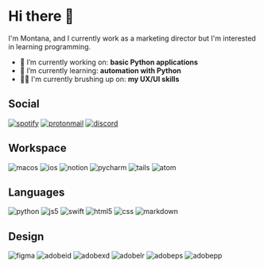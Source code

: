 # Hi there :wave:

I'm Montana, and I currently work as a marketing director but I'm interested in learning programming.

- :telescope: I’m currently working on: **basic Python applications**
- :seedling: I’m currently learning: **automation with Python**
- 👨‍💻 I'm currently brushing up on: **my UX/UI skills**

## Social

[![spotify](https://img.shields.io/badge/spotify-%231ED760.svg?&style=for-the-badge&logo=spotify&logoColor=white)](https://open.spotify.com/user/1254837336?si=989e1e42bb034c26)
[![protonmail](https://img.shields.io/badge/ProtonMail-8B89CC?style=for-the-badge&logo=protonmail&logoColor=white)](mailto:neovalley@protonmail.com)
[![discord](https://img.shields.io/badge/Discord-7289DA?style=for-the-badge&logo=discord&logoColor=white)](discordapp.com/users/430188291938189323)

## Workspace

![macos](https://img.shields.io/badge/mac%20os-000000?style=for-the-badge&logo=apple&logoColor=white)
![ios](https://img.shields.io/badge/iOS-000000?style=for-the-badge&logo=ios&logoColor=white)
![notion](https://img.shields.io/badge/Notion-000000?style=for-the-badge&logo=notion&logoColor=white)
![pycharm](https://img.shields.io/badge/PyCharm-000000.svg?&style=for-the-badge&logo=PyCharm&logoColor=white)
![tails](https://img.shields.io/badge/Tails%20-56347C?&style=for-the-badge&logo=tails&logoColor=white)
![atom](https://img.shields.io/badge/Atom-66595C?style=for-the-badge&logo=Atom&logoColor=white)

## Languages
![python](https://img.shields.io/badge/Python-3776AB?style=for-the-badge&logo=python&logoColor=white)
![js5](https://img.shields.io/badge/JavaScript-323330?style=for-the-badge&logo=javascript&logoColor=F7DF1E)
![swift](https://img.shields.io/badge/Swift-FA7343?style=for-the-badge&logo=swift&logoColor=white)
![html5](https://img.shields.io/badge/HTML5-E34F26?style=for-the-badge&logo=html5&logoColor=white)
![css](https://img.shields.io/badge/CSS-239120?&style=for-the-badge&logo=css3&logoColor=white)
![markdown](https://img.shields.io/badge/markdown-%23000000.svg?&style=for-the-badge&logo=markdown&logoColor=white)

## Design

![figma](https://img.shields.io/badge/Figma-F24E1E?style=for-the-badge&logo=figma&logoColor=white)
![adobeid](https://img.shields.io/badge/Adobe%20InDesign-FF3366?style=for-the-badge&logo=Adobe%20InDesign&logoColor=white)
![adobexd](https://img.shields.io/badge/Adobe%20XD-470137?style=for-the-badge&logo=Adobe%20XD&logoColor=#FF61F6)
![adobelr](https://img.shields.io/badge/Adobe%20Lightroom-31A8FF?style=for-the-badge&logo=Adobe%20Lightroom&logoColor=white)
![adobeps](https://img.shields.io/badge/Adobe%20Photoshop-31A8FF?style=for-the-badge&logo=Adobe%20Photoshop&logoColor=black)
![adobepp](https://img.shields.io/badge/Adobe%20Premiere%20Pro-9999FF?style=for-the-badge&logo=Adobe%20Premiere%20Pro&logoColor=white)
